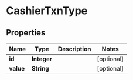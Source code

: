 

# CashierTxnType


## Properties

| Name | Type | Description | Notes |
|------------ | ------------- | ------------- | -------------|
|**id** | **Integer** |  |  [optional] |
|**value** | **String** |  |  [optional] |



